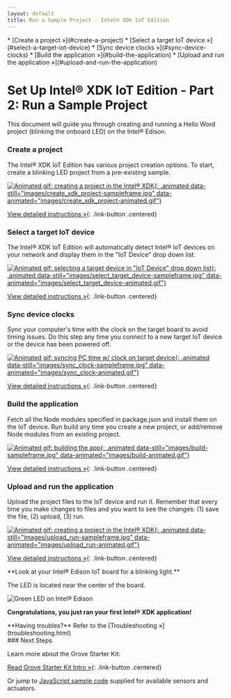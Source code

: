 ```yaml
---
layout: default
title: Run a Sample Project - Intel® XDK IoT Edition
---
```


<div id="toc" markdown="1">
* [Create a project »](#create-a-project)
* [Select a target IoT device »](#select-a-target-iot-device)
* [Sync device clocks »](#sync-device-clocks)
* [Build the application »](#build-the-application)
* [Upload and run the application »](#upload-and-run-the-application)
</div>

# Set Up Intel® XDK IoT Edition - Part 2: Run a Sample Project

This document will guide you through creating and running a Hello Word project (blinking the onboard LED) on the Intel® Edison.

<!-- <div id="related-videos" class="callout video">
[Setting Up The Intel XDK IoT Edition Part 2: Run a Sample Project](https://software.intel.com/en-us/videos/setting-up-the-intel-xdk-iot-edition-part-2-run-a-sample-project)
</div> -->

### Create a project

<div class="tldr" markdown="1">
The Intel® XDK IoT Edition has various project creation options. To start, create a blinking LED project from a pre-existing sample. 
</div>

[![Animated gif: creating a project in the Intel® XDK](){: .animated data-still="images/create_xdk_project-sampleframe.jpg" data-animated="images/create_xdk_project-animated.gif"}](details-create_project.html)

[View detailed instructions »](details-create_project.html){: .link-button .centered}


### Select a target IoT device

<div class="tldr" markdown="1">
The Intel® XDK IoT Edition will automatically detect Intel® IoT devices on your network and display them in the "IoT Device" drop down list. 
</div>

[![Animated gif: selecting a target device in "IoT Device" drop down list](){: .animated data-still="images/select_target_device-sampleframe.jpg" data-animated="images/select_target_device-animated.gif"}](details-select_target_device.html)

[View detailed instructions »](details-select_target_device.html){: .link-button .centered}


### Sync device clocks

<div class="tldr" markdown="1">
Sync your computer's time with the clock on the target board to avoid timing issues. Do this step any time you connect to a new target IoT device or the device has been powered off. 
</div>

[![Animated gif: syncing PC time w/ clock on target device](){: .animated data-still="images/sync_clock-sampleframe.jpg" data-animated="images/sync_clock-animated.gif"}](details-sync_clock.html)

[View detailed instructions »](details-sync_clock.html){: .link-button .centered}


### Build the application

<div class="tldr" markdown="1">
Fetch all the Node modules specified in package.json and install them on the IoT device. Run build any time you create a new project, or add/remove Node modules from an existing project. 
</div>

[![Animated gif: building the app](){: .animated data-still="images/build-sampleframe.jpg" data-animated="images/build-animated.gif"}](details-build.html)

[View detailed instructions »](details-build.html){: .link-button .centered}


### Upload and run the application

<div class="tldr" markdown="1">
Upload the project files to the IoT device and run it. Remember that every time you make changes to files and you want to see the changes: (1) save the file, (2) upload, (3) run. 
</div>

[![Animated gif: creating a project in the Intel® XDK](){: .animated data-still="images/upload_run-sampleframe.jpg" data-animated="images/upload_run-animated.gif"}](details-upload_run.html)

[View detailed instructions »](details-upload_run.html){: .link-button .centered}


<div class="callout done" markdown="1">
**Look at your Intel® Edison IoT board for a blinking light.**
  
The LED is located near the center of the board.

![Green LED on Intel® Edison](../../assembly/arduino_expansion_board/images/on_board_led.png)

**Congratulations, you just ran your first Intel® XDK application!**
</div>

<div class="callout troubleshooting" markdown="1">
**Having troubles?** Refer to the [Troubleshooting »](troubleshooting.html)
</div>

<div id="next-steps" class="note" markdown="1">
### Next Steps

Learn more about the Grove Starter Kit:

[Read Grove Starter Kit Intro »](../../sensor_examples/grove_starter_kit/index.html){: .link-button .centered}

Or jump to [JavaScript sample code](../../sensor_examples/grove_starter_kit/javascript/samples.html) supplied for available sensors and actuators.
</div>